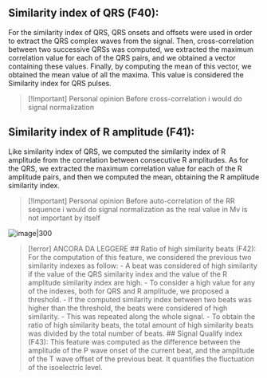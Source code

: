 
## Similarity index of QRS (F40):
For the similarity index of QRS, QRS onsets and offsets were used in order to extract the QRS complex waves from the signal.
Then, cross-correlation between two successive QRSs was computed, we extracted the maximum correlation value for each of the QRS pairs, and we obtained a vector containing these values. 
Finally, by computing the mean of this vector, we obtained the mean value of all the maxima. 
This value is considered the Similarity index for QRS pulses.

> [!Important] Personal opinion
> Before cross-correlation i would do signal normalization

## Similarity index of R amplitude (F41):
Like similarity index of QRS, we computed the similarity index of R amplitude from the correlation between consecutive R amplitudes. As for the QRS, we extracted the maximum correlation value for each of the R amplitude pairs, and then we computed the mean, obtaining the R amplitude similarity index.


> [!Important] Personal opinion
> Before auto-correlation of the RR sequence i would do signal normalization as the real value in Mv is not important by itself


![image|300](https://upload.wikimedia.org/wikipedia/commons/thumb/2/21/Comparison_convolution_correlation.svg/400px-Comparison_convolution_correlation.svg.png)

> [!error] ANCORA DA LEGGERE 
	## Ratio of high similarity beats (F42):
	For the computation of this feature, we considered the previous two similarity indexes as follow:
	 - A beat was considered of high similarity if the value of the QRS similarity index and the value of the R amplitude similarity index are high.
		- To consider a high value for any of the indexes, both for QRS and R amplitude, we proposed a threshold. 
		- If the computed similarity index between two beats was higher than the threshold, the beats were considered of high similarity. 
		- This was repeated along the whole signal.
	- To obtain the ratio of high similarity beats, the total amount of high similarity beats was divided by the total number of beats.
	## Signal Qualify index (F43):
	This feature was computed as the difference between the amplitude of the P wave onset of the current beat, and the amplitude of the T wave offset of the previous beat. It quantifies the fluctuation of the isoelectric level.
	